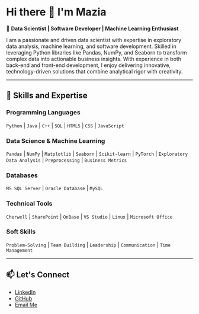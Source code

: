 # Hi there 👋 I'm Mazia  

🚀 **Data Scientist | Software Developer | Machine Learning Enthusiast**  

I am a passionate and driven data scientist with expertise in exploratory data analysis, machine learning, and software development. Skilled in leveraging Python libraries like Pandas, NumPy, and Seaborn to transform complex data into actionable business insights. With experience in both back-end and front-end development, I enjoy delivering innovative, technology-driven solutions that combine analytical rigor with creativity.  

---

## 🌟 Skills and Expertise  

### Programming Languages  
`Python` | `Java` | `C++` | `SQL` | `HTML5` | `CSS` | `JavaScript`  

### Data Science & Machine Learning  
`Pandas` | `NumPy` | `Matplotlib` | `Seaborn` | `Scikit-learn` | `PyTorch` | `Exploratory Data Analysis` | `Preprocessing` | `Business Metrics`  

### Databases  
`MS SQL Server` | `Oracle Database` | `MySQL`  

### Technical Tools  
`Cherwell` | `SharePoint` | `OnBase` | `VS Studio` | `Linux` | `Microsoft Office`  

### Soft Skills  
`Problem-Solving` | `Team Building` | `Leadership` | `Communication` | `Time Management`  

---


## 📫 Let's Connect  

- [LinkedIn](https://www.linkedin.com/in/mazia-s-3a6675108/)
- [GitHub](https://github.com/msaleem23)  
- [Email Me](mailto:mazia.hummad.khan@gmail.com)  
